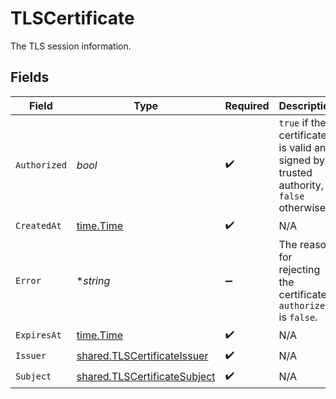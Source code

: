 # TLSCertificate

The TLS session information.


## Fields

| Field                                                                                     | Type                                                                                      | Required                                                                                  | Description                                                                               |
| ----------------------------------------------------------------------------------------- | ----------------------------------------------------------------------------------------- | ----------------------------------------------------------------------------------------- | ----------------------------------------------------------------------------------------- |
| `Authorized`                                                                              | *bool*                                                                                    | :heavy_check_mark:                                                                        | `true` if the certificate is valid and signed by a trusted authority, `false` otherwise.<br/> |
| `CreatedAt`                                                                               | [time.Time](https://pkg.go.dev/time#Time)                                                 | :heavy_check_mark:                                                                        | N/A                                                                                       |
| `Error`                                                                                   | **string*                                                                                 | :heavy_minus_sign:                                                                        | The reason for rejecting the certificate if `authorized` is `false`.<br/>                 |
| `ExpiresAt`                                                                               | [time.Time](https://pkg.go.dev/time#Time)                                                 | :heavy_check_mark:                                                                        | N/A                                                                                       |
| `Issuer`                                                                                  | [shared.TLSCertificateIssuer](../../models/shared/tlscertificateissuer.md)                | :heavy_check_mark:                                                                        | N/A                                                                                       |
| `Subject`                                                                                 | [shared.TLSCertificateSubject](../../models/shared/tlscertificatesubject.md)              | :heavy_check_mark:                                                                        | N/A                                                                                       |